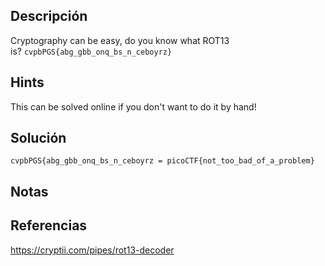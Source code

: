 ## Descripción 
Cryptography can be easy, do you know what ROT13 is? `cvpbPGS{abg_gbb_onq_bs_n_ceboyrz}`
## Hints
This can be solved online if you don't want to do it by hand!
## Solución
```
cvpbPGS{abg_gbb_onq_bs_n_ceboyrz = picoCTF{not_too_bad_of_a_problem}
```
## Notas

## Referencias
https://cryptii.com/pipes/rot13-decoder
